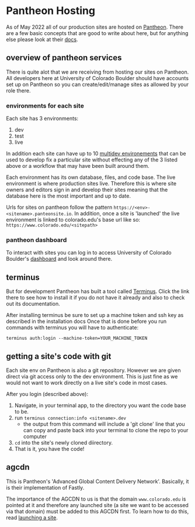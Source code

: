 # Pantheon Hosting

As of May 2022 all of our production sites are hosted on [Pantheon](https://pantheon.io).
There are a few basic concepts that are good to write about here, but for anything else please look at their [docs](https://pantheon.io/docs).

## overview of pantheon services

There is quite alot that we are receiving from hosting our sites on Pantheon. All developers here at University of Colorado Boulder should have accounts set up on Pantheon so you can create/edit/manage sites as allowed by your role there.

### environments for each site

Each site has 3 environments:

1. dev
2. test
3. live

In addition each site can have up to 10 [multidev environements](https://pantheon.io/docs/multidev) that can be used to develop fix a particular site without effecting any of the 3 listed above or a workflow that may have been built around them.

Each environment has its own database, files, and code base. The live environment is where production sites live. Therefore this is where site owners and editors sign in and develop their sites meaning that the database here is the most important and up to date.

Urls for sites on pantheon follow the pattern `https://<env>-<sitename>.panteonsite.io`. In addition, once a site is 'launched' the live environment is linked to colorado.edu's base url like so: `https://www.colorado.edu/<sitepath>`

### pantheon dashboard

To interact with sites you can log in to access University of Colorado Boulder's [dashboard](https://dashboard.pantheon.io/organizations/81be1591-5c06-4339-827f-d9a3605288be) and look around there.

## terminus

But for development Pantheon has built a tool called [Terminus](https://pantheon.io/docs/terminus). Click the link there to see how to install it if you do not have it already and also to check out its documentation.

After installing terminus be sure to set up a machine token and ssh key as described in the installation docs Once that is done before you run commands with terminus you will have to authenticate:
```
terminus auth:login --machine-token=YOUR_MACHINE_TOKEN
```

## getting a site's code with git

Each site env on Pantheon is also a git repository. However we are given direct via git access only to the dev environment. This is just fine as we would not want to work directly on a live site's code in most cases.

After you login (described above):

1. Navigate, in your terminal app, to the directory you want the code base to be.
2. run `terminus connection:info <sitename>.dev`
    - the output from this command will include a 'git clone' line that you can copy and paste back into your terminal to clone the repo to your computer
3. `cd` into the site's newly cloned diirectory.
4. That is it, you have the code!

## agcdn

This is Pantheon's 'Advanced Global Content Delivery Network'. Basically, it is their implementation of Fastly.

The importance of the AGCDN to us is that the domain `www.colorado.edu` is pointed at it and therefore any launched site (a site we want to be accessed via that domain) must be added to this AGCDN first. To learn how to do this, read [launching a site](Pantheon-launching_a_site).
